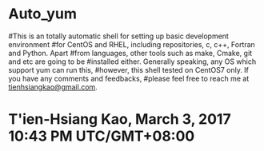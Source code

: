 # Auto_yum
#This is an totally automatic shell for setting up basic development environment
#for CentOS and RHEL, including repositories, c, c++, Fortran and Python. Apart
#from languages, other tools such as make, Cmake, git and etc are going to be
#installed either. Generally speaking, any OS which support yum can run this,
#however, this shell tested on CentOS7 only. If you have any comments and feedbacks,
#please feel free to reach me at tienhsiangkao@gmail.com.
#                         T'ien-Hsiang Kao, March 3, 2017 10:43 PM UTC/GMT+08:00
